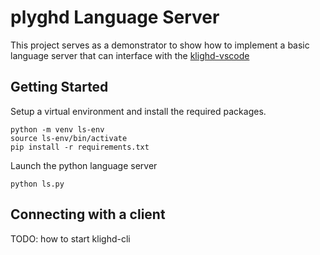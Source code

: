 # plyghd Language Server
This project serves as a demonstrator to show how to implement a basic language server that can interface with the [klighd-vscode](https://github.com/kieler/klighd-vscode)

## Getting Started
Setup a virtual environment and install the required packages.
```
python -m venv ls-env
source ls-env/bin/activate
pip install -r requirements.txt
```
Launch the python language server
```
python ls.py
```

## Connecting with a client
TODO: how to start klighd-cli